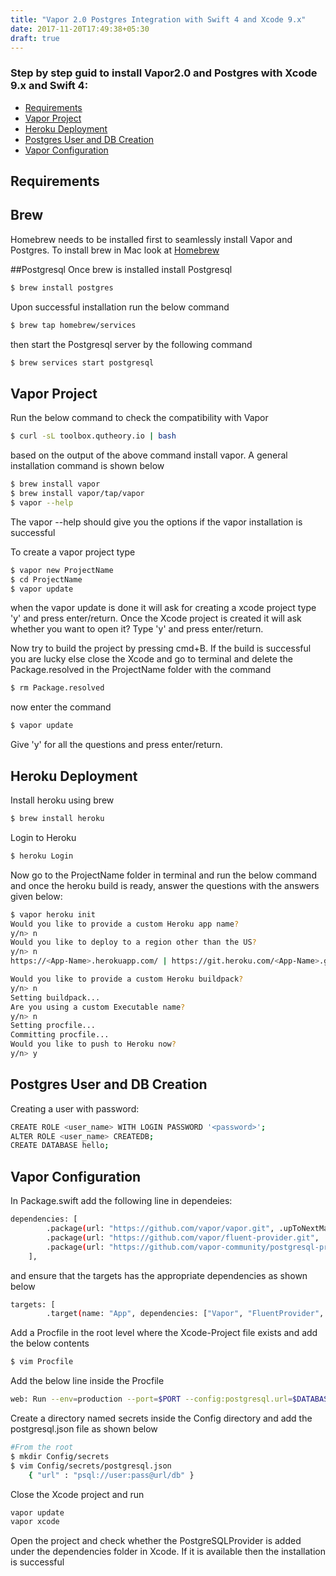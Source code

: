 ```yaml
---
title: "Vapor 2.0 Postgres Integration with Swift 4 and Xcode 9.x"
date: 2017-11-20T17:49:38+05:30
draft: true
---
```


### Step by step guid to install Vapor2.0 and Postgres with Xcode 9.x and Swift 4:


- [Requirements](#requirements)
- [Vapor Project](#vapor-project)
- [Heroku Deployment](#heroku-deployment)
- [Postgres User and DB Creation](#postgres-user-and-db-creation)
- [Vapor Configuration](#vapor-configuration)



## Requirements

## Brew
Homebrew needs to be installed first to seamlessly install Vapor and Postgres. To install brew in Mac look at [Homebrew](https://brew.sh/)

##Postgresql
Once brew is installed install Postgresql

```bash
$ brew install postgres
```
Upon successful installation run the below command
```bash
$ brew tap homebrew/services
```
then start the Postgresql server by the following command
```bash
$ brew services start postgresql
```

## Vapor Project
Run the below command to check the compatibility with Vapor
```bash
$ curl -sL toolbox.qutheory.io | bash
```
based on the output of the above command install vapor. A general installation command is shown below
```bash
$ brew install vapor
$ brew install vapor/tap/vapor
$ vapor --help
```
The vapor --help should give you the options if the vapor installation is successful

To create a vapor project type
```bash
$ vapor new ProjectName
$ cd ProjectName
$ vapor update
```
when the vapor update is done it will ask for creating a xcode project type 'y' and press enter/return.
Once the Xcode project is created it will ask whether you want to open it? Type 'y' and press enter/return.

Now try to build the project by pressing cmd+B. If the build is successful you are lucky else close
the Xcode and go to terminal and delete the Package.resolved in the ProjectName folder with the command
```bash
$ rm Package.resolved
```
now enter the command
```bash
$ vapor update
```
Give 'y' for all the questions and press enter/return.

## Heroku Deployment
Install heroku using brew
```bash
$ brew install heroku
```
Login to Heroku
```bash
$ heroku Login
```
Now go to the ProjectName folder in terminal and run the below command and once the heroku
build is ready, answer the questions with the answers given below:
```bash
$ vapor heroku init
Would you like to provide a custom Heroku app name?
y/n> n
Would you like to deploy to a region other than the US?
y/n> n
https://<App-Name>.herokuapp.com/ | https://git.heroku.com/<App-Name>.git

Would you like to provide a custom Heroku buildpack?
y/n> n
Setting buildpack...
Are you using a custom Executable name?
y/n> n
Setting procfile...
Committing procfile...
Would you like to push to Heroku now?
y/n> y
```
## Postgres User and DB Creation

Creating a user with password:
```bash
CREATE ROLE <user_name> WITH LOGIN PASSWORD '<password>';
ALTER ROLE <user_name> CREATEDB;
CREATE DATABASE hello;
```
## Vapor Configuration

In Package.swift add the following line in dependeies:
```bash
dependencies: [
        .package(url: "https://github.com/vapor/vapor.git", .upToNextMajor(from: "2.1.0")),
        .package(url: "https://github.com/vapor/fluent-provider.git", .upToNextMajor(from: "1.2.0")),
        .package(url: "https://github.com/vapor-community/postgresql-provider.git", .upToNextMajor(from: "2.1.0")),
    ],
```

and ensure that the targets has the appropriate dependencies as shown below
```bash
targets: [
        .target(name: "App", dependencies: ["Vapor", "FluentProvider", "PostgreSQLProvider"],

```
Add a Procfile in the root level where the Xcode-Project file exists and add the below contents
```bash
$ vim Procfile
```
Add the below line inside the Procfile
```bash
web: Run --env=production --port=$PORT --config:postgresql.url=$DATABASE_URL
```

Create a directory named secrets inside the Config directory and add the postgresql.json file as shown below
```bash
#From the root
$ mkdir Config/secrets
$ vim Config/secrets/postgresql.json
    { "url" : "psql://user:pass@url/db" }
```

Close the Xcode project and run
```bash
vapor update
vapor xcode
```

Open the project and check whether the PostgreSQLProvider is added under the dependencies folder in Xcode.
If it is available then the installation is successful
